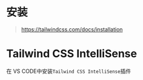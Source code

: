 # 安装
> https://tailwindcss.com/docs/installation

# Tailwind CSS IntelliSense
在 VS CODE中安装`Tailwind CSS IntelliSense`插件
